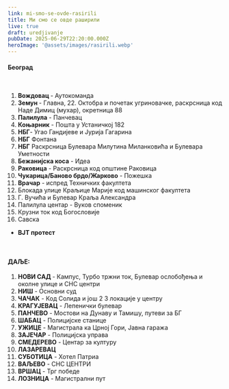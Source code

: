 ```yaml
---
link: mi-smo-se-ovde-rasirili
title: Ми смо се овде раширили
live: true
draft: uredjivanje
pubDate: 2025-06-29T22:20:00.000Z
heroImage: '@assets/images/rasirili.webp'
---
```

#### Београд

‎

1. **Вождовац&#32;**- Аутокоманда
2. **Земун&#32;**- Главна, 22. Октобра и почетак угриновачке, раскрсница код Наде Димиц (мухар), окретница 88
3. **Палилула** - Панчевац
4. **Коњарник** - Пошта у Устаничкој 182
5. **НБГ**- Угао Гандијеве и Јурија Гагарина
6. **НБГ** Фонтана
7. **НБГ** Раскрсница Булевара Милутина Миланковића и Булевара Уметности
8. **Бежанијска коса** - Идеа
9. **Раковица** - Раскрсница код општине Раковица
10. **Чукарица/Баново брдо/Жарково** - Пожешка
11. **Врачар** - испред Техничких факултета
12. Блокада улице Краљице Марије код машинског факултета
13. Г. Вучића и Булевар Краља Александра
14. Палилула центар - Вуков споменик
15. Крузни ток код Богословије
16. Савска

- **ВЈТ протест**

‎ 

#### ДАЉЕ:

1. **НОВИ САД&#32;**- Кампус, Турбо тржни ток, Булевар ослобођења и околне улице и СНС центри
2. **НИШ** - Основни суд 
3. **ЧАЧАК** - Код Солида и још 2 3 локације у центру
4. **КРАГУЈЕВАЦ** - Лепенички булевар
5. **ПАНЧЕВО** - Мостови на Дунаву и Тамишу, путеви за БГ
6. **ШАБАЦ** - Полицијске станице
7. **УЖИЦЕ** - Магистрала ка Црној Гори, Јавна гаража
8. **ЗАЈЕЧАР** - Полицијска управа
9. **СМЕДЕРЕВО** - Центар за културу
10. **ЛАЗАРЕВАЦ**
11. **СУБОТИЦА** - Хотел Патриа
12. **ВАЉЕВО** - СНС ЦЕНТРИ
13. **ВРШАЦ** - Трг победе
14. **ЛОЗНИЦА** - Магистрални пут
